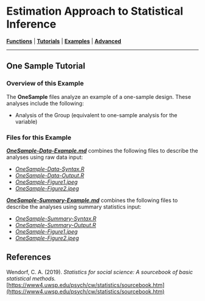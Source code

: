 # Estimation Approach to Statistical Inference

[**Functions**](../../A-Functions) | 
[**Tutorials**](../../B-Tutorials) | 
[**Examples**](../../C-Examples) | 
[**Advanced**](../../D-Advanced)

---

## One Sample Tutorial

### Overview of this Example

The **OneSample** files analyze an example of a one-sample design. These analyses include the following:

- Analysis of the Group (equivalent to one-sample analysis for the variable)

### Files for this Example

[**_OneSample-Data-Example.md_**](./OneSample-Data-Example.md) combines the following files to describe the analyses using raw data input:

- [_OneSample-Data-Syntax.R_](./OneSample-Data-Syntax.R)
- [_OneSample-Data-Output.R_](./OneSample-Data-Output.R)
- [_OneSample-Figure1.jpeg_](./OneSample-Figure1.jpeg)
- [_OneSample-Figure2.jpeg_](./OneSample-Figure2.jpeg)

[**_OneSample-Summary-Example.md_**](./OneSample-Summary-Example.md) combines the following files to describe the analyses using summary statistics input:

- [_OneSample-Summary-Syntax.R_](./OneSample-Summary-Syntax.R)
- [_OneSample-Summary-Output.R_](./OneSample-Summary-Output.R)
- [_OneSample-Figure1.jpeg_](./OneSample-Figure1.jpeg)
- [_OneSample-Figure2.jpeg_](./OneSample-Figure2.jpeg)

## References

Wendorf, C. A. (2019). _Statistics for social science: A sourcebook of basic statistical methods._ [https://www4.uwsp.edu/psych/cw/statistics/sourcebook.htm](https://www4.uwsp.edu/psych/cw/statistics/sourcebook.htm)

